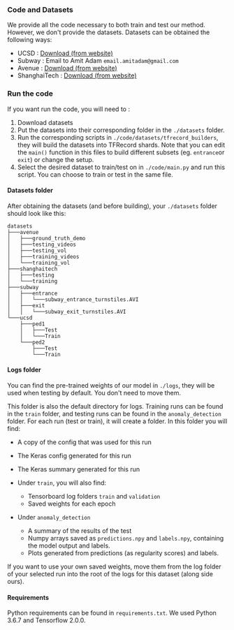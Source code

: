 ### Code and Datasets ###

We provide all the code necessary to both train and test our method. However, we don't provide the datasets.
Datasets can be obtained the following ways:
- UCSD : [Download (from website)](http://www.svcl.ucsd.edu/projects/anomaly/dataset.htm)
- Subway : Email to Amit Adam `email.amitadam@gmail.com`
- Avenue : [Download (from website)](http://www.cse.cuhk.edu.hk/leojia/projects/detectabnormal/dataset.html)
- ShanghaiTech : [Download (from website)](https://svip-lab.github.io/dataset/campus_dataset.html)

### Run the code ###

If you want run the code, you will need to :
 
1. Download datasets
2. Put the datasets into their corresponding folder in the `./datasets` folder.
3. Run the corresponding scripts in `./code/datasets/tfrecord_builders`, they will build the datasets into TFRecord shards.
Note that you can edit the `main()` function in this files to build different subsets (eg. `entrance`or `exit`) or change the setup.
4. Select the desired dataset to train/test on in `./code/main.py` and run this script.
You can choose to train or test in the same file.

#### Datasets folder ####
After obtaining the datasets (and before building), your `./datasets` folder should look like this:

```
datasets
├───avenue
│   ├───ground_truth_demo
│   ├───testing_videos
│   ├───testing_vol
│   ├───training_videos
│   └───training_vol
├───shanghaitech
│   ├───testing
│   └───training
├───subway
│   ├───entrance
│   │   └───subway_entrance_turnstiles.AVI
│   ├───exit
│   │   └───subway_exit_turnstiles.AVI
└───ucsd
    ├───ped1
    │   ├───Test
    │   └───Train
    └───ped2
        ├───Test
        └───Train
```

#### Logs folder ####

You can find the pre-trained weights of our model in `./logs`, they will be used when testing by default. 
You don't need to move them. 

This folder is also the default directory for logs. 
Training runs can be found in the `train` folder, and testing runs can be found in the `anomaly_detection` folder.
For each run (test or train), it will create a folder. In this folder you will find:

- A copy of the config that was used for this run
- The Keras config generated for this run
- The Keras summary generated for this run

- Under `train`, you will also find:
    - Tensorboard log folders `train` and `validation`
    - Saved weights for each epoch
    
- Under `anomaly_detection`
    - A summary of the results of the test
    - Numpy arrays saved as `predictions.npy` and `labels.npy`, containing the model output and labels.
    - Plots generated from predictions (as regularity scores) and labels.

If you want to use your own saved weights, move them from the log folder of your selected run 
into the root of the logs for this dataset (along side ours).

#### Requirements ####

Python requirements can be found in `requirements.txt`. We used Python 3.6.7 and Tensorflow 2.0.0.